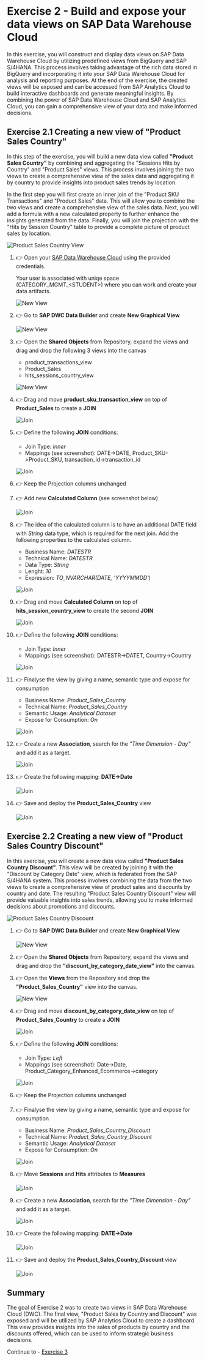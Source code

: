 # Exercise 2 - Build and expose your data views on SAP Data Warehouse Cloud

In this exercise, you will construct and display data views on SAP Data Warehouse Cloud by utilizing predefined views from BigQuery and SAP S/4HANA. This process involves taking advantage of the rich data stored in BigQuery and incorporating it into your SAP Data Warehouse Cloud for analysis and reporting purposes. At the end of the exercise, the created views will be exposed and can be accessed from SAP Analytics Cloud to build interactive dashboards and generate meaningful insights. By combining the power of SAP Data Warehouse Cloud and SAP Analytics Cloud, you can gain a comprehensive view of your data and make informed decisions.


## Exercise 2.1 Creating a new view of "Product Sales Country" 

In this step of the exercise, you will build a new data view called **"Product Sales Country"** by combining and aggregating the "Sessions Hits by Country" and "Product Sales" views. This process involves joining the two views to create a comprehensive view of the sales data and aggregating it by country to provide insights into product sales trends by location. 

In the first step you will first create an inner join of the "Product SKU Transactions" and "Product Sales" data. This will allow you to combine the two views and create a comprehensive view of the sales data. Next, you will add a formula with a new calculated property to further enhance the insights generated from the data. Finally, you will join the projection with the "Hits by Session Country" table to provide a complete picture of product sales by location.

![Product Sales Country View](../../images/product-sales-country-view.png)


1. 👉 Open your [SAP Data Warehouse Cloud](https://ccebd5f3-3595-488d-846d-eda360636613.us10.hcs.cloud.sap/dwaas-ui/index.html#/home) using the provided credentials.
   
   Your user is associated with uniqe space (CATEGORY_MGMT_\<STUDENT>) where you can work and create your data artifacts. 
   
    ![New View](../../images/dwchome.png)


2. 👉 Go to **SAP DWC Data Builder** and create **New Graphical View**
    
    ![New View](../../images/newgraphview.png)


3. 👉 Open the **Shared Objects** from Repository, expand the views and drag and drop the following 3 views into the canvas
    - product_transactions_view
    - Product_Sales
    - hits_sessions_country_view
   
    ![New View](../../images/view1tables.png)


4. 👉 Drag and move **product_sku_transaction_view** on top of **Product_Sales** to create a **JOIN**
   
    ![Join](../../images/join1.png)


5. 👉 Define the following **JOIN** conditions:
    
    - Join Type: *Inner*
    - Mappings (see screenshot): DATE->DATE, Product_SKU->Product_SKU, transaction_id->transaction_id
   
    ![Join](../../images/join1map.png)


6. 👉 Keep the Projection columns unchanged
   
7. 👉 Add new **Calculated Column** (see screenshot below)
   
    ![Join](../../images/cc_column.png)

8. 👉 The idea of the calculated column is to have an additional DATE field with *String* data type, which is required for the next join. Add the following properties to the calculated column.
    - Business Name: *DATESTR*
    - Technical Name: *DATESTR*
    - Data Type: *String*
    - Lenght: *10*
    - Expression: *TO_NVARCHAR(DATE, 'YYYYMMDD')*
   
    ![Join](../../images/cc_column_properties.png)

9. 👉 Drag and move **Calculated Column** on top of **hits_session_country_view** to create the second **JOIN**
   
    ![Join](../../images/join2.png)

10. 👉 Define the following **JOIN** conditions:
    
    - Join Type: *Inner*
    - Mappings (see screenshot): DATESTR->DATET, Country->Country
   
    ![Join](../../images/join2map.png)

11. 👉 Finalyse the view by giving a name, semantic type and expose for consumption
    
    - Business Name: *Product_Sales_Country*
    - Technical Name: *Product_Sales_Country*
    - Semantic Usage: *Analytical Dataset*
    - Expose for Consumption: *On*
   
    ![Join](../../images/finalview1.png)

12. 👉 Create a new **Association**, search for the *"Time Dimension - Day"* and add it as a target.
    
    ![Join](../../images/association2.png)

13. 👉 Create the following mapping: **DATE->Date**
    
    ![Join](../../images/assoc_mapping2.png)

14. 👉 Save and deploy the **Product_Sales_Country** view
    
    ![Join](../../images/savedeploy.png)


## Exercise 2.2 Creating a new view of "Product Sales Country Discount" 

In this exercise, you will create a new data view called **"Product Sales Country Discount"**. This view will be created by joining it with the "Discount by Category Date" view, which is federated from the SAP S/4HANA system. This process involves combining the data from the two views to create a comprehensive view of product sales and discounts by country and date. The resulting "Product Sales Country Discount" view will provide valuable insights into sales trends, allowing you to make informed decisions about promotions and discounts. 

![Product Sales Country Discount](../../images/product_sales_country_discount.png)



1. 👉 Go to **SAP DWC Data Builder** and create **New Graphical View**
    
    ![New View](../../images/newgraphview.png)


2. 👉 Open the **Shared Objects** from Repository, expand the views and drag and drop the **"discount_by_category_date_view"** into the canvas.
3. 👉 Open the **Views** from the Repository and drop the **"Product_Sales_Country"** view into the canvas.
   
    ![New View](../../images/view2tables.png)

4. 👉 Drag and move **discount_by_category_date_view** on top of **Product_Sales_Country** to create a **JOIN**
   
    ![Join](../../images/join3.png)


5. 👉 Define the following **JOIN** conditions:
    
    - Join Type: *Left*
    - Mappings (see screenshot): Date->Date, Product_Category_Enhanced_Ecommerce->category
   
    ![Join](../../images/join3map.png)


6. 👉 Keep the Projection columns unchanged

7. 👉 Finalyse the view by giving a name, semantic type and expose for consumption
    
    - Business Name: *Product_Sales_Country_Discount*
    - Technical Name: *Product_Sales_Country_Discount*
    - Semantic Usage: *Analytical Dataset*
    - Expose for Consumption: *On*
   
    ![Join](../../images/finalview2.png)

8. 👉 Move **Sessions** and **Hits** attributes to **Measures**
    
    ![Join](../../images/att_meas.png)


9. 👉 Create a new **Association**, search for the *"Time Dimension - Day"* and add it as a target.
    
    ![Join](../../images/association2.png)

10. 👉 Create the following mapping: **DATE->Date**
    
    ![Join](../../images/assoc_mapping2.png)

11. 👉 Save and deploy the **Product_Sales_Country_Discount** view
    
    ![Join](../../images/savedeploy.png)



## Summary

The goal of Exercise 2 was to create two views in SAP Data Warehouse Cloud (DWC). The final view, "Product Sales by Country and Discount" was exposed and will be utilized by SAP Analytics Cloud to create a dashboard. This view provides insights into the sales of products by country and the discounts offered, which can be used to inform strategic business decisions. 

Continue to - [Exercise 3](../ex3/README.md)
